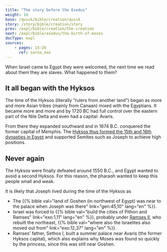 ```yaml
---
title: "The story before the Exodus"
weight: 10
base: /quick/bible/creation/quick
story: /story/bible/creation/story
prev: /expl/bible/creation/the-creation
next: /expl/bible/exodus/the-birth-of-moses
docType: expl
sources:
    - pages: 15–26
      ref: sarna_exo
---
```


When Israel came to Egypt they were welcomed, the next time we read about them they are slaves. What happened to them?

## It all began with the Hyksos

<a name="31f6"></a>
The time of the Hyksos (literally “rulers from another land”) began as more and more Asian tribes (mainly from Canaan) mixed with the Egyptians. It became more and more and by 1720 BC had full control over the eastern part of the Nile Delta and even had a capital: Avaris.

From there they expanded southward and in 1674 B.C. conquered the former capital of Memphis. The [Hyksos thus formed the 15th and 16th dynasties in Egypt](https://en.wikipedia.org/wiki/Second_Intermediate_Period_of_Egypt) and supported Semites such as Joseph to achieve high positions.

## Never again

<a name="dc6a"></a>
The Hyksos were finally defeated around 1550 B.C., and Egypt wanted to avoid a second Hyksos. For this reason, the pharaoh wanted to keep this people small and weak.

It is likely that Joseph lived during the time of the Hyksos as

- The {{% bible val="land of Goshen (in northwest of Egypt) was near to the palace when Joseph was there" link="gen:45,10" lang="en" %}}.
- Israel was forced to {{% bible val="build the cities of Pithon and Ramses" link="exo:1,11" lang="en" %}}, probably under [Ramses II](https://en.wikipedia.org/wiki/Ramesses_II), who rebuilt the northeast, {{% bible val="where also the Israelites also moved out from" link="exo:12,37" lang="en" %}}.
- Ramses’ father, Sethos I, built a summer palace near Avaris (the former Hyksos capital), which also explains why Moses was found so quickly by the princess, since this was still near Goshen.
